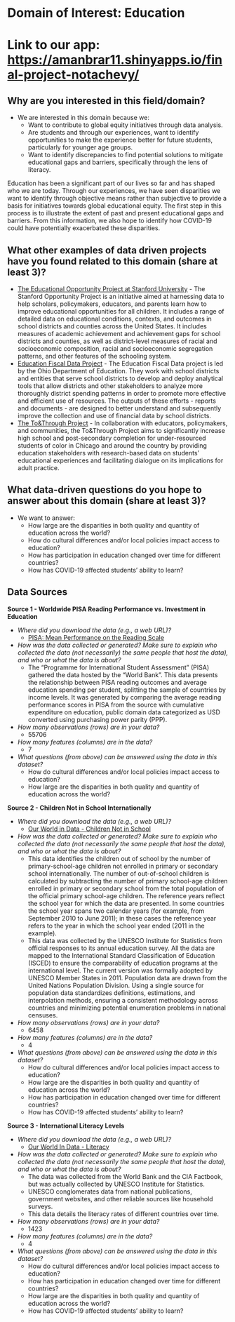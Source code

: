 # **Domain of Interest: Education**

# **Link to our app: https://amanbrar11.shinyapps.io/final-project-notachevy/**

## Why are you interested in this field/domain?
- We are interested in this domain because we:
    - Want to contribute to global equity initiatives through data analysis.
    - Are students and through our experiences, want to identify opportunities to make the experience better for future students, particularly for younger age groups.
    - Want to identify discrepancies to find potential solutions to mitigate educational gaps and barriers, specifically through the lens of literacy.

Education has been a significant part of our lives so far and has shaped who we are today. Through our experiences, we have seen disparities we want to identify through objective means rather than subjective to provide a basis for initiatives towards global educational equity. The first step in this process is to illustrate the extent of past and present educational gaps and barriers. From this information, we also hope to identify how COVID-19 could have potentially exacerbated these disparities.

## What other examples of data driven projects have you found related to this domain (share at least 3)?

- [The Educational Opportunity Project at Stanford University](https://edopportunity.org/)
      - The Stanford Opportunity Project is an initiative aimed at harnessing data to help scholars, policymakers, educators, and parents learn how to improve educational opportunities for all children. It includes a range of detailed data on educational conditions, contexts, and outcomes in school districts and counties across the United States. It includes measures of academic achievement and achievement gaps for school districts and counties, as well as district-level measures of racial and socioeconomic composition, racial and socioeconomic segregation patterns, and other features of the schooling system.
- [Education Fiscal Data Project](https://education.ohio.gov/Topics/Finance-and-Funding/Finance-Related-Data/Education-Fiscal-Data-Project)
      - The Education Fiscal Data project is led by the Ohio Department of Education. They work with school districts and entities that serve school districts to develop and deploy analytical tools that allow districts and other stakeholders to analyze more thoroughly district spending patterns in order to promote more effective and efficient use of resources. The outputs of these efforts - reports and documents - are designed to better understand and subsequently improve the collection and use of financial data by school districts.
- [The To&Through Project](https://toandthrough.uchicago.edu/)
      - In collaboration with educators, policymakers, and communities, the To&Through Project aims to significantly increase high school and post-secondary completion for under-resourced students of color in Chicago and around the country by providing education stakeholders with research-based data on students’ educational experiences and facilitating dialogue on its implications for adult practice.

## What data-driven questions do you hope to answer about this domain (share at least 3)?

- We want to answer:
    - How large are the disparities in both quality and quantity of education across the world?
    - How do cultural differences and/or local policies impact access to education?
    - How has participation in education changed over time for different countries?
    - How has COVID-19 affected students’ ability to learn?

## Data Sources
**Source 1 - Worldwide PISA Reading Performance vs. Investment in Education**
- _Where did you download the data (e.g., a web URL)?_
  - [PISA: Mean Performance on the Reading Scale](https://ourworldindata.org/financing-education)
- _How was the data collected or generated? Make sure to explain who collected the data (not necessarily) the same people that host the data), and who or what the data is about?_
  - The “Programme for International Student Assessment” (PISA) gathered the data hosted by the “World Bank”. This data presents the relationship between PISA reading outcomes and average education spending per student, splitting the sample of countries by income levels. It was generated by comparing the average reading performance scores in PISA from the source with cumulative expenditure on education, public domain data categorized as USD converted using purchasing power parity (PPP).
- _How many observations (rows) are in your data?_
  - 55706
- _How many features (columns) are in the data?_
  - 7
- _What questions (from above) can be answered using the data in this dataset?_
  - How do cultural differences and/or local policies impact access to education?
  - How large are the disparities in both quality and quantity of education across the world?


**Source 2 - Children Not in School Internationally**
- _Where did you download the data (e.g., a web URL)?_
  - [Our World in Data - Children Not in School](https://ourworldindata.org/children-not-in-school)
- _How was the data collected or generated? Make sure to explain who collected the data (not necessarily the same people that host the data), and who or what the data is about?_
  - This data identifies the children out of school by the number of primary-school-age children not enrolled in primary or secondary school internationally. The number of out-of-school children is calculated by subtracting the number of primary school-age children enrolled in primary or secondary school from the total population of the official primary school-age children. The reference years reflect the school year for which the data are presented. In some countries the school year spans two calendar years (for example, from September 2010 to June 2011); in these cases the reference year refers to the year in which the school year ended (2011 in the example).
  - This data was collected by the UNESCO Institute for Statistics from official responses to its annual education survey. All the data are mapped to the International Standard Classification of Education (ISCED) to ensure the comparability of education programs at the international level. The current version was formally adopted by UNESCO Member States in 2011. Population data are drawn from the United Nations Population Division. Using a single source for population data standardizes definitions, estimations, and interpolation methods, ensuring a consistent methodology across countries and minimizing potential enumeration problems in national censuses.
- _How many observations (rows) are in your data?_
  - 6458
- _How many features (columns) are in the data?_
  - 4
- _What questions (from above) can be answered using the data in this dataset?_
  - How do cultural differences and/or local policies impact access to education?
  - How large are the disparities in both quality and quantity of education across the world?
  - How has participation in education changed over time for different countries?
  - How has COVID-19 affected students’ ability to learn?


**Source 3 - International Literacy Levels**
- _Where did you download the data (e.g., a web URL)?_
  - [Our World In Data - Literacy](https://ourworldindata.org/literacy)
- _How was the data collected or generated? Make sure to explain who collected the data (not necessarily the same people that host the data), and who or what the data is about?_
  - The data was collected from the World Bank and the CIA Factbook, but was actually collected by UNESCO Institute for Statistics.
  - UNESCO conglomerates data from national publications, government websites, and other reliable sources like household surveys.
  - This data details the literacy rates of different countries over time.
- _How many observations (rows) are in your data?_
  - 1423
- _How many features (columns) are in the data?_
  - 4
- _What questions (from above) can be answered using the data in this dataset?_
  - How do cultural differences and/or local policies impact access to education?
  - How has participation in education changed over time for different countries?
  - How large are the disparities in both quality and quantity of education across the world?
  - How has COVID-19 affected students’ ability to learn?
